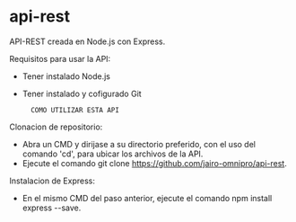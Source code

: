 # api-rest
API-REST creada en Node.js con Express.

Requisitos para usar la API:

- Tener instalado Node.js
- Tener instalado y cofigurado Git

        COMO UTILIZAR ESTA API

Clonacion de repositorio:

- Abra un CMD y dirijase a su directorio preferido, con el uso del comando 'cd', para ubicar los archivos de la API.
- Ejecute el comando git clone https://github.com/jairo-omnipro/api-rest.

Instalacion de Express:

- En el mismo CMD del paso anterior, ejecute el comando npm install express --save.


